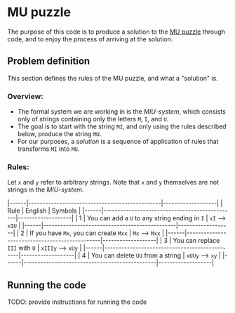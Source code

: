 # MU puzzle

The purpose of this code is to produce a solution to the [MU
puzzle](https://en.wikipedia.org/wiki/MU_puzzle) through code, and to enjoy the
process of arriving at the solution.

## Problem definition

This section defines the rules of the MU puzzle, and what a "solution" is.

### Overview:

- The formal system we are working in is the *MIU-system*, which consists only
  of strings containing only the letters `M`, `I`, and `U`.
- The goal is to start with the string `MI`, and only using the rules described
  below, produce the string `MU`.
- For our purposes, a *solution* is a sequence of application of rules that
  transforms `MI` into `MU`.

### Rules:

Let `x` and `y` refer to arbitrary strings. Note that `x` and `y` themselves are
not strings in the *MIU-system*.

|------|-----------------------------------------------|-------------------|
| Rule | English                                       | Symbols           |
|------|-----------------------------------------------|-------------------|
| 1    | You can add a `U` to any string ending in `I` | `xI` --> `xIU`    |
|------|-----------------------------------------------|-------------------|
| 2    | If you have `Mx`, you can create `Mxx`        | `Mx` --> `Mxx`    |
|------|-----------------------------------------------|-------------------|
| 3    | You can replace `III` with `U`                | `xIIIy` --> `xUy` |
|------|-----------------------------------------------|-------------------|
| 4    | You can delete `UU` from a string             | `xUUy` --> `xy`   |
|------|-----------------------------------------------|-------------------|

## Running the code

TODO: provide instructions for running the code
